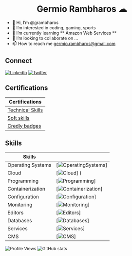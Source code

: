 <h1 align="center">Germio Rambharos ☁</h1>

- 👋 Hi, I’m @grambharos
- 👀 I’m interested in coding, gaming, sports
- 🌱 I’m currently learning ** Amazon Web Services **
- 💞️ I’m looking to collaborate on ...
- 📫 How to reach me germio.rambharos@gmail.com

## Connect

[![LinkedIn](https://skillicons.dev/icons?i=linkedin)](https://bit.ly/grambharos-linkedin)
[![Twitter](https://skillicons.dev/icons?i=twitter)](https://twitter.com/grambharos)

## Certifications

| Certifications                                    |
| ------------------------------------------------- |
| [Technical Skills](https://bit.ly/grambharos-ts)  |
| [Soft skills](https://bit.ly/grambharos-cs)       |
| [Credly badges](https://bit.ly/grambharos-credly) |

## Skills

| Skills            |                                                                                   |
| ----------------- | --------------------------------------------------------------------------------- |
| Operating Systems | [![OperatingSystems](https://skillicons.dev/icons?i=linux)]                       |
| Cloud             | [![Cloud](https://skillicons.dev/icons?i=openstack,aws,gcp)] )                    |
| Programming       | [![Programming](https://skillicons.dev/icons?i=bash,py,go,java,php,js,html,perl)] |
| Containerization  | [![Containerization](https://skillicons.dev/icons?i=docker,kubernetes)]           |
| Configuration     | [![Configuration](https://skillicons.dev/icons?i=ansible)]                        |
| Monitoring        | [![Monitoring](https://skillicons.dev/icons?i=grafana,prometheus)]                |
| Editors           | [![Editors](https://skillicons.dev/icons?i=vim,vscode)]                           |
| Databases         | [![Databases](https://skillicons.dev/icons?i=mysql,postgres)]                     |
| Services          | [![Services](https://skillicons.dev/icons?i=nginx)]                               |
| CMS               | [![CMS](https://skillicons.dev/icons?i=wordpress)]                                |

![Profile Views](https://komarev.com/ghpvc/?username=grambharos&color=brightgreen)
![GitHub stats](https://github-readme-stats.zohan.tech/api?username=grambharos&show_icons=true&theme=merko)
